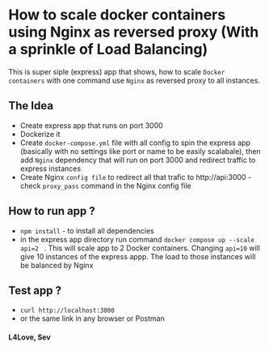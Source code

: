 # How to scale docker containers using Nginx as reversed proxy (With a sprinkle of Load Balancing)

This is super siple (express) app that shows, how to scale `Docker containers` with one command use `Nginx` as reversed proxy to all instances.

## The Idea

- Create express app that runs on port 3000
- Dockerize it
- Create `docker-compose.yml` file with all config to spin the express app (basically with no settings like port or name to be easily scalabale), then add `Nginx` dependency that will run on port 3000 and redirect traffic to express instances
- Create Nginx `config file` to redirect all that trafic to http://api:3000 - check `proxy_pass` command in the Nginx config file

## How to run app ?

- `npm install` - to install all dependencies
- in the express app directory run command `docker compose up --scale api=2 ` . This will scale app to 2 Docker containers.
  Changing `api=10` will give 10 instances of the express appp. The load to those instances will be balanced by Nginx

## Test app ?

- `curl http://localhost:3000`
- or the same link in any browser or Postman

#### L4Love, Sev

